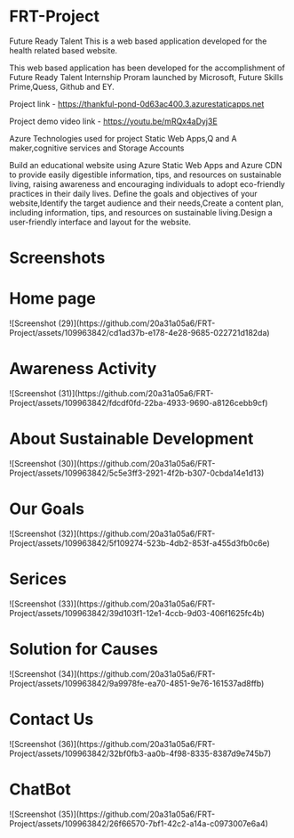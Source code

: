 # FRT-Project
Future Ready Talent
This is a web based application developed for the health related based website.

This web based application has been developed for the accomplishment of Future Ready Talent Internship Proram launched by Microsoft, Future Skills Prime,Quess, Github and EY.

Project link - https://thankful-pond-0d63ac400.3.azurestaticapps.net

Project demo video link - https://youtu.be/mRQx4aDyj3E

Azure Technologies used for project Static Web Apps,Q and A maker,cognitive services and Storage Accounts

Build an educational website using Azure Static Web Apps and Azure CDN to provide easily digestible information, tips, and resources on sustainable living, raising awareness and encouraging individuals to adopt eco-friendly practices in their daily lives.
Define the goals and objectives of your website,Identify the target audience and their needs,Create a content plan, including information, tips, and resources on sustainable living.Design a user-friendly interface and layout for the website.
<h1>Screenshots</h1>
<h1>Home page</h1>
![Screenshot (29)](https://github.com/20a31a05a6/FRT-Project/assets/109963842/cd1ad37b-e178-4e28-9685-022721d182da)
<h1>Awareness Activity</h1>
![Screenshot (31)](https://github.com/20a31a05a6/FRT-Project/assets/109963842/fdcdf0fd-22ba-4933-9690-a8126cebb9cf)
<h1>About Sustainable Development</h1>
![Screenshot (30)](https://github.com/20a31a05a6/FRT-Project/assets/109963842/5c5e3ff3-2921-4f2b-b307-0cbda14e1d13)
<h1>Our Goals</h1>
![Screenshot (32)](https://github.com/20a31a05a6/FRT-Project/assets/109963842/5f109274-523b-4db2-853f-a455d3fb0c6e)
<h1>Serices</h1>
![Screenshot (33)](https://github.com/20a31a05a6/FRT-Project/assets/109963842/39d103f1-12e1-4ccb-9d03-406f1625fc4b)
<h1>Solution for Causes</h1>
![Screenshot (34)](https://github.com/20a31a05a6/FRT-Project/assets/109963842/9a9978fe-ea70-4851-9e76-161537ad8ffb)
<h1>Contact Us</h1>
![Screenshot (36)](https://github.com/20a31a05a6/FRT-Project/assets/109963842/32bf0fb3-aa0b-4f98-8335-8387d9e745b7)
<h1>ChatBot</h1>
![Screenshot (35)](https://github.com/20a31a05a6/FRT-Project/assets/109963842/26f66570-7bf1-42c2-a14a-c0973007e6a4)







